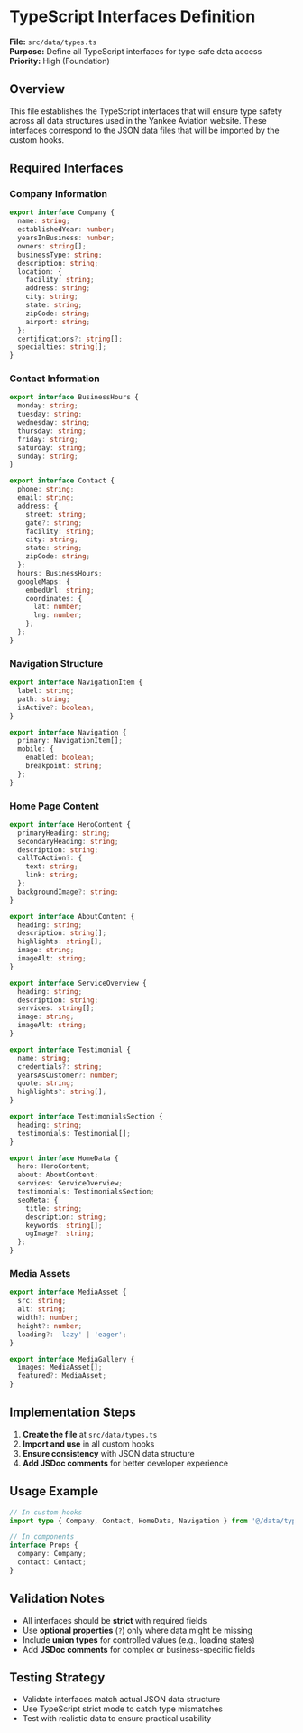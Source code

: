# TypeScript Interfaces Definition

**File:** `src/data/types.ts`  
**Purpose:** Define all TypeScript interfaces for type-safe data access  
**Priority:** High (Foundation)

## Overview

This file establishes the TypeScript interfaces that will ensure type safety across all data structures used in the Yankee Aviation website. These interfaces correspond to the JSON data files that will be imported by the custom hooks.

## Required Interfaces

### Company Information
```typescript
export interface Company {
  name: string;
  establishedYear: number;
  yearsInBusiness: number;
  owners: string[];
  businessType: string;
  description: string;
  location: {
    facility: string;
    address: string;
    city: string;
    state: string;
    zipCode: string;
    airport: string;
  };
  certifications?: string[];
  specialties: string[];
}
```

### Contact Information
```typescript
export interface BusinessHours {
  monday: string;
  tuesday: string;
  wednesday: string;
  thursday: string;
  friday: string;
  saturday: string;
  sunday: string;
}

export interface Contact {
  phone: string;
  email: string;
  address: {
    street: string;
    gate?: string;
    facility: string;
    city: string;
    state: string;
    zipCode: string;
  };
  hours: BusinessHours;
  googleMaps: {
    embedUrl: string;
    coordinates: {
      lat: number;
      lng: number;
    };
  };
}
```

### Navigation Structure
```typescript
export interface NavigationItem {
  label: string;
  path: string;
  isActive?: boolean;
}

export interface Navigation {
  primary: NavigationItem[];
  mobile: {
    enabled: boolean;
    breakpoint: string;
  };
}
```

### Home Page Content
```typescript
export interface HeroContent {
  primaryHeading: string;
  secondaryHeading: string;
  description: string;
  callToAction?: {
    text: string;
    link: string;
  };
  backgroundImage?: string;
}

export interface AboutContent {
  heading: string;
  description: string[];
  highlights: string[];
  image: string;
  imageAlt: string;
}

export interface ServiceOverview {
  heading: string;
  description: string;
  services: string[];
  image: string;
  imageAlt: string;
}

export interface Testimonial {
  name: string;
  credentials?: string;
  yearsAsCustomer?: number;
  quote: string;
  highlights?: string[];
}

export interface TestimonialsSection {
  heading: string;
  testimonials: Testimonial[];
}

export interface HomeData {
  hero: HeroContent;
  about: AboutContent;
  services: ServiceOverview;
  testimonials: TestimonialsSection;
  seoMeta: {
    title: string;
    description: string;
    keywords: string[];
    ogImage?: string;
  };
}
```

### Media Assets
```typescript
export interface MediaAsset {
  src: string;
  alt: string;
  width?: number;
  height?: number;
  loading?: 'lazy' | 'eager';
}

export interface MediaGallery {
  images: MediaAsset[];
  featured?: MediaAsset;
}
```

## Implementation Steps

1. **Create the file** at `src/data/types.ts`
2. **Import and use** in all custom hooks
3. **Ensure consistency** with JSON data structure
4. **Add JSDoc comments** for better developer experience

## Usage Example

```typescript
// In custom hooks
import type { Company, Contact, HomeData, Navigation } from '@/data/types';

// In components
interface Props {
  company: Company;
  contact: Contact;
}
```

## Validation Notes

- All interfaces should be **strict** with required fields
- Use **optional properties** (`?`) only where data might be missing
- Include **union types** for controlled values (e.g., loading states)
- Add **JSDoc comments** for complex or business-specific fields

## Testing Strategy

- Validate interfaces match actual JSON data structure
- Use TypeScript strict mode to catch type mismatches
- Test with realistic data to ensure practical usability